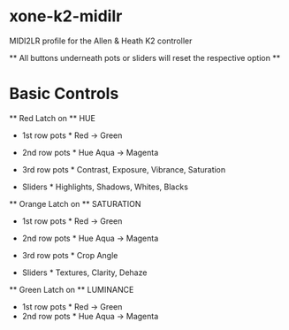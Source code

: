 # xone-k2-midilr
MIDI2LR profile for the Allen &amp; Heath K2 controller

** All buttons underneath pots or sliders will reset the respective option **

# Basic Controls
** Red Latch on **
HUE
* 1st row pots *
Red -> Green
* 2nd row pots *
Hue Aqua -> Magenta
* 3rd row pots *
Contrast, Exposure, Vibrance, Saturation

* Sliders *
Highlights, Shadows, Whites, Blacks

** Orange Latch on **
SATURATION
* 1st row pots *
Red -> Green
* 2nd row pots *
Hue Aqua -> Magenta
* 3rd row pots *
Crop Angle

* Sliders *
Textures, Clarity, Dehaze

** Green Latch on **
LUMINANCE
* 1st row pots *
Red -> Green
* 2nd row pots *
Hue Aqua -> Magenta
